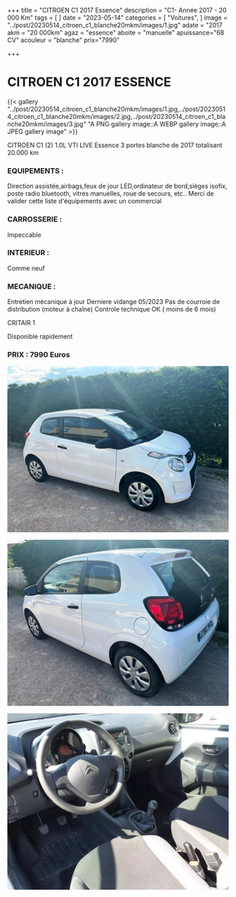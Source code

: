 +++
title = "CITROEN C1 2017 Essence"
description = "C1- Année 2017 - 20 000 Km"
tags = [
]
date = "2023-05-14"
categories = [
    "Voitures",
]
image = "../post/20230514_citroen_c1_blanche20mkm/images/1.jpg"
adate = "2017
akm = "20 000km"
agaz = "essence"
aboite = "manuelle"
apuissance="68 CV"
acouleur = "blanche"
prix="7990"

+++

# CITROEN C1 2017 ESSENCE

{{< gallery "../post/20230514_citroen_c1_blanche20mkm/images/1.jpg,../post/20230514_citroen_c1_blanche20mkm/images/2.jpg,../post/20230514_citroen_c1_blanche20mkm/images/3.jpg" "A PNG gallery image::A WEBP gallery image::A JPEG gallery image" >}}


CITROEN C1 (2) 1.0L VTI LIVE Essence 3 portes blanche  de 2017 totalisant 20.000 km

### EQUIPEMENTS :
Direction assistée,airbags,feux de jour LED,ordinateur de bord,sièges isofix, poste radio bluetooth, vitres manuelles, roue de secours, etc..
Merci de valider cette liste d'équipements avec un commercial

### CARROSSERIE :
Impeccable

### INTERIEUR :
Comme neuf

### MECANIQUE :
Entretien mécanique à jour 
Derniere vidange 05/2023
Pas de courroie de distribution (moteur à chaîne)
Controle technique OK ( moins de 6 mois)

CRITAIR 1



Disponible rapidement

### PRIX : 7990 Euros


<!-- more -->


![](images/1.jpg)

![](images/2.jpg)

![](images/3.jpg)

